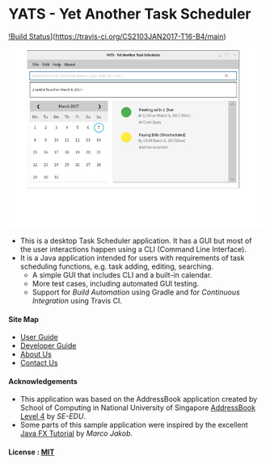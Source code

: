 # YATS - Yet Another Task Scheduler
[!Build Status](https://travis-ci.org/CS2103JAN2017-T16-B4/main.svg?branch=master)](https://travis-ci.org/CS2103JAN2017-T16-B4/main)
<!---
Appveyor test missing
Coveralls test missing
Coadacy test missing
--->
<img src="docs/images/Ui.png" width="600"><br>
* This is a desktop Task Scheduler application. It has a GUI but most of the user interactions happen using a CLI (Command Line Interface).
* It is a Java application intended for users with requirements of task scheduling functions, e.g. task adding, editing, searching.
	* A simple GUI that includes CLI and a built-in calendar.
	* More test cases, including automated GUI testing.
	* Support for *Build Automation* using Gradle and for *Continuous Integration* using Travis CI.

#### Site Map
* [User Guide](docs/UserGuide.md)
* [Developer Guide](docs/DeveloperGuide.md)
* [About Us](docs/AboutUs.md)
* [Contact Us](docs/ContactUs.md)

#### Acknowledgements
* This application was based on the AddressBook application created by School of Computing in National University of Singapore [AddressBook Level 4](https://github.com/nus-cs2103-AY1617S2/addressbook-level4) by *SE-EDU*.
* Some parts of this sample application were inspired by the excellent [Java FX Tutorial](http://code.makery.ch/library/javafx-8-tutorial/) by _Marco Jakob_.

#### License : [MIT](LICENSE)
